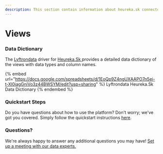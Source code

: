 ```yaml
---
description: This section contain information about heureka.sk connector views information
---
```


# Views

### Data Dictionary

The [Lyftrondata](https://www.lyftrondata.com/) driver for [Heureka.Sk](https://www.lyftrondata.com/integration/Heureka.Sk/)[ ](https://www.lyftrondata.com/integration/heureka.sk/)provides a detailed data dictionary of the views with data types and column names.

{% embed url="https://docs.google.com/spreadsheets/d/1EoQp9Z4ngUXAAPO7n5ei-t-Xl0iagGniVo3z44BWSYM/edit?usp=sharing" %}
Lyftrondata Heureka.Sk Data Dictionary
{% endembed %}

### Quickstart Steps

Do you have questions about how to use the platform? Don't worry; we've got you covered. Simply follow the quickstart instructions [here](../../../../quickstart-steps.md).

### Questions? <a href="#questions" id="questions"></a>

We're always happy to answer any additional questions you may have! [Set up a meeting with our data experts.](https://www.lyftrondata.com/book-a-meeting/)



